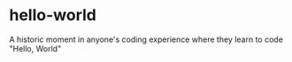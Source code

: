# hello-world
A historic moment in anyone's coding experience where they learn to code "Hello, World"
